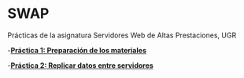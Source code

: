 # SWAP
Prácticas de la asignatura Servidores Web de Altas Prestaciones, UGR

-[**Práctica 1: Preparación de los materiales**](https://github.com/FernandoCP/SWAP/blob/master/Pr%C3%A1ctica1/Pr%C3%A1ctica1.md)

-[**Práctica 2: Replicar datos entre servidores**](https://github.com/FernandoCP/SWAP/blob/master/Pr%C3%A1ctica2/Pr%C3%A1ctica2.md)
